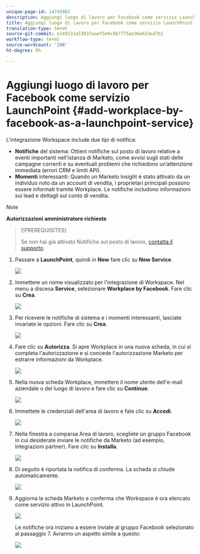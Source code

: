 ```yaml
---
unique-page-id: 14745982
description: Aggiungi luogo di lavoro per Facebook come servizio LaunchPoint - Documenti Marketo - Documentazione prodotto
title: Aggiungi luogo di lavoro per Facebook come servizio LaunchPoint
translation-type: tm+mt
source-git-commit: e149133a5383faaef5e9c9b7775ae36e633ed7b1
workflow-type: tm+mt
source-wordcount: '288'
ht-degree: 0%

---
```



# Aggiungi luogo di lavoro per Facebook come servizio LaunchPoint {#add-workplace-by-facebook-as-a-launchpoint-service}

L&#39;integrazione Workspace include due tipi di notifica:

* **Notifiche** del sistema: Ottieni notifiche sul posto di lavoro relative a eventi importanti nell’istanza di Marketo, come avvisi sugli stati delle campagne correnti e su eventuali problemi che richiedono un’attenzione immediata (errori CRM e limiti API).
* **Momenti** interessanti: Quando un Marketo Insight è stato attivato da un individuo noto da un account di vendita, i proprietari principali possono essere informati tramite Workplace. Le notifiche includono informazioni sui lead e dettagli sul conto di vendita.

>[!NOTE]
>
>**Autorizzazioni amministratore richieste**

>[!PREREQUISITES]
>
>Se non hai già attivato Notifiche sul posto di lavoro, [contatta il supporto](http://docs.marketo.com/cdn-cgi/l/email-protection#5b282e2b2b34292f1b363a29303e2f3475383436).

1. Passare a **LaunchPoint**, quindi in **New** fare clic su **New Service**.

   ![](assets/image2017-11-27-14-3a13-3a18-1.png)

1. Immettere un nome visualizzato per l&#39;integrazione di Workspace. Nel menu a discesa **Service**, selezionare **Workplace by Facebook**. Fare clic su **Crea**.

   ![](assets/newservice.png)

1. Per ricevere le notifiche di sistema e i momenti interessanti, lasciate invariate le opzioni. Fare clic su **Crea**.

   ![](assets/create.png)

1. Fare clic su **Autorizza**. Si apre Workplace in una nuova scheda, in cui si completa l&#39;autorizzazione e si concede l&#39;autorizzazione Marketo per estrarre informazioni da Workplace.

   ![](assets/authorize.png)

1. Nella nuova scheda Workplace, immettere il nome utente dell&#39;e-mail aziendale o del luogo di lavoro e fare clic su **Continue**.

   ![](assets/workplacelogin.png)

1. Immettete le credenziali dell&#39;area di lavoro e fate clic su **Accedi**.

   ![](assets/workplacelogininfo.png)

1. Nella finestra a comparsa Area di lavoro, scegliete un gruppo Facebook in cui desiderate inviare le notifiche da Marketo (ad esempio, Integrazioni partner). Fare clic su **Installa**.

   ![](assets/installmarketo.png)

1. Di seguito è riportata la notifica di conferma. La scheda si chiude automaticamente.

   ![](assets/success.png)

1. Aggiorna la scheda Marketo e conferma che Workspace è ora elencato come servizio attivo in LaunchPoint.

   ![](assets/confirm.png)

   Le notifiche ora iniziano a essere inviate al gruppo Facebook selezionato al passaggio 7. Avranno un aspetto simile a questo:

   ![](assets/example.png)

